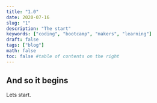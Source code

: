 ```yaml
---
title: "1.0"
date: 2020-07-16
slug: "1"
description: "The start"
keywords: ["coding", "bootcamp", "makers", "learning"]
draft: false
tags: ["blog"]
math: false
toc: false #table of contents on the right
---
```


## And so it begins

Lets start. 
